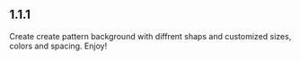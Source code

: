 ## 1.1.1

Create create pattern background with diffrent shaps and customized sizes, colors and spacing. Enjoy!
